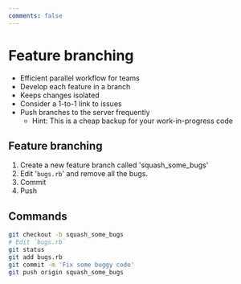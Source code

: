 ```yaml
---
comments: false
---
```


# Feature branching

- Efficient parallel workflow for teams
- Develop each feature in a branch
- Keeps changes isolated
- Consider a 1-to-1 link to issues
- Push branches to the server frequently
  - Hint: This is a cheap backup for your work-in-progress code

## Feature branching

1. Create a new feature branch called 'squash_some_bugs'
1. Edit '`bugs.rb`' and remove all the bugs.
1. Commit
1. Push

## Commands

```sh
git checkout -b squash_some_bugs
# Edit `bugs.rb`
git status
git add bugs.rb
git commit -m 'Fix some buggy code'
git push origin squash_some_bugs
```
